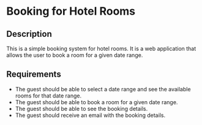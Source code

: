 # Booking for Hotel Rooms
## Description
This is a simple booking system for hotel rooms. It is a web application that allows the user to book a room for a given date range.
## Requirements
- The guest should be able to select a date range and see the available rooms for that date range.
- The guest should be able to book a room for a given date range.
- The guest should be able to see the booking details.
- The guest should receive an email with the booking details.